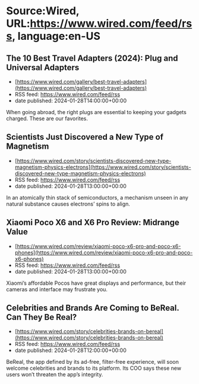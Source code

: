 # Source:Wired, URL:https://www.wired.com/feed/rss, language:en-US

## The 10 Best Travel Adapters (2024): Plug and Universal Adapters
 - [https://www.wired.com/gallery/best-travel-adapters](https://www.wired.com/gallery/best-travel-adapters)
 - RSS feed: https://www.wired.com/feed/rss
 - date published: 2024-01-28T14:00:00+00:00

When going abroad, the right plugs are essential to keeping your gadgets charged. These are our favorites.

## Scientists Just Discovered a New Type of Magnetism
 - [https://www.wired.com/story/scientists-discovered-new-type-magnetism-physics-electrons](https://www.wired.com/story/scientists-discovered-new-type-magnetism-physics-electrons)
 - RSS feed: https://www.wired.com/feed/rss
 - date published: 2024-01-28T13:00:00+00:00

In an atomically thin stack of semiconductors, a mechanism unseen in any natural substance causes electrons’ spins to align.

## Xiaomi Poco X6 and X6 Pro Review: Midrange Value
 - [https://www.wired.com/review/xiaomi-poco-x6-pro-and-poco-x6-phones](https://www.wired.com/review/xiaomi-poco-x6-pro-and-poco-x6-phones)
 - RSS feed: https://www.wired.com/feed/rss
 - date published: 2024-01-28T13:00:00+00:00

Xiaomi’s affordable Pocos have great displays and performance, but their cameras and interface may frustrate you.

## Celebrities and Brands Are Coming to BeReal. Can They Be Real?
 - [https://www.wired.com/story/celebrities-brands-on-bereal](https://www.wired.com/story/celebrities-brands-on-bereal)
 - RSS feed: https://www.wired.com/feed/rss
 - date published: 2024-01-28T12:00:00+00:00

BeReal, the app defined by its ad-free, filter-free experience, will soon welcome celebrities and brands to its platform. Its COO says these new users won’t threaten the app’s integrity.

